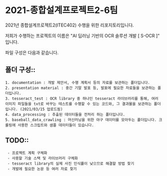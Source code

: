 # 2021-종합설계프로젝트2-6팀

2021년 종합설계프로젝트2(ITEC402) 수행을 위한 리포지토리입니다.

저희가 수행하는 프로젝트의 이름은 "AI 딥러닝 기반의 OCR 솔루션 개발 [ S-OCR ]" 입니다.

파일 구성은 다음과 같습니다.

## 폴더 구성::
    1. documentation : 개발 제안서, 수행 계획서 등의 자료를 보관하는 폴더입니다.
    2. presentation material : 중간 기말 발표 등, 발표에 필요한 자료들을 보관하는 폴더입니다.
    3. tesseract_test : OCR library 중 하나인 tesseract 라이브러리를 통해, 여러 이미지 파일들을 txt로 바꾸는 테스트를 수행할 수 있는 코드와, 그 결과물을 보관하는 폴더입니다. (2021/03/15 업로드됨)
    4. data_processing : 추출된 데이터들을 전처리 하는 폴더입니다.
    5. baseball_data_crawling : 머신러닝을 위한 야구 데이터를 모아두는 폴더입니다. 크롤링에 사용한 스크립트와 샘플 데이터들이 있습니다.

## TODO::

     - 프로젝트 계획 구체화
     - 사용할 기술 스택 및 라이브러리 구체화
     - tesseract library의 실제 사진 인식률이 낮으므로 해결할 방법 찾기
     - 개발에 필요한 논문 등 여러 자료 찾기
